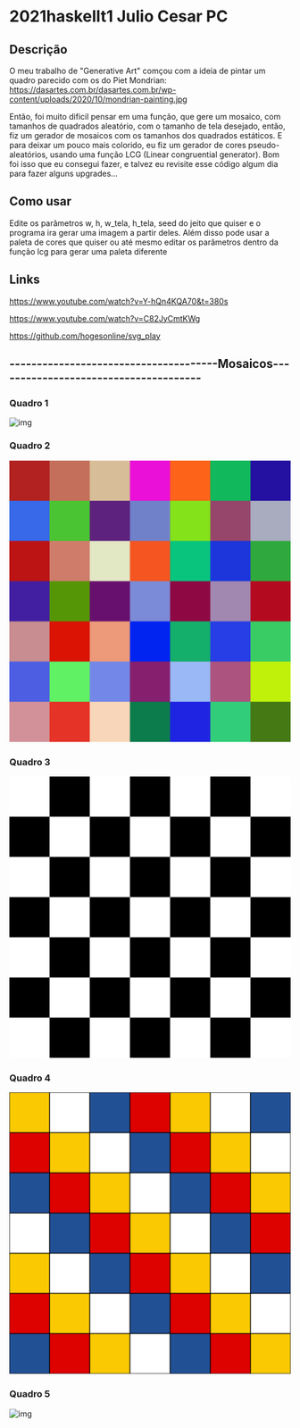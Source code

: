 # 2021haskellt1 Julio Cesar PC

## Descrição

O meu trabalho de "Generative Art" comçou com a ideia de pintar um quadro parecido com os do Piet Mondrian: https://dasartes.com.br/dasartes.com.br/wp-content/uploads/2020/10/mondrian-painting.jpg

Então, foi muito dificil pensar em uma função, que gere um mosaico, com tamanhos de quadrados aleatório, com o tamanho de tela desejado, então, fiz um gerador de mosaicos com os
tamanhos dos quadrados estáticos. E para deixar um pouco mais colorido, eu fiz um gerador de cores pseudo-aleatórios, usando uma função LCG (Linear congruential generator).
Bom foi isso que eu consegui fazer, e talvez eu revisite esse código algum dia para fazer alguns upgrades...

## Como usar

Edite os parâmetros w, h, w_tela, h_tela, seed do jeito que quiser e o programa ira gerar uma imagem a partir deles. Além disso pode usar a paleta de cores que quiser ou até mesmo editar os parâmetros dentro da função lcg para gerar uma paleta diferente

## Links
https://www.youtube.com/watch?v=Y-hQn4KQA70&t=380s

https://www.youtube.com/watch?v=C82JyCmtKWg

https://github.com/hogesonline/svg_play

## --------------------------------------Mosaicos--------------------------------------

### Quadro 1
![img](/exemplo1.svg)
### Quadro 2
![img](/exemplo2.svg)
### Quadro 3
![img](/exemplo3.svg)
### Quadro 4
![img](/exemplo4.svg)
### Quadro 5
![img](/exemplo5.svg)
